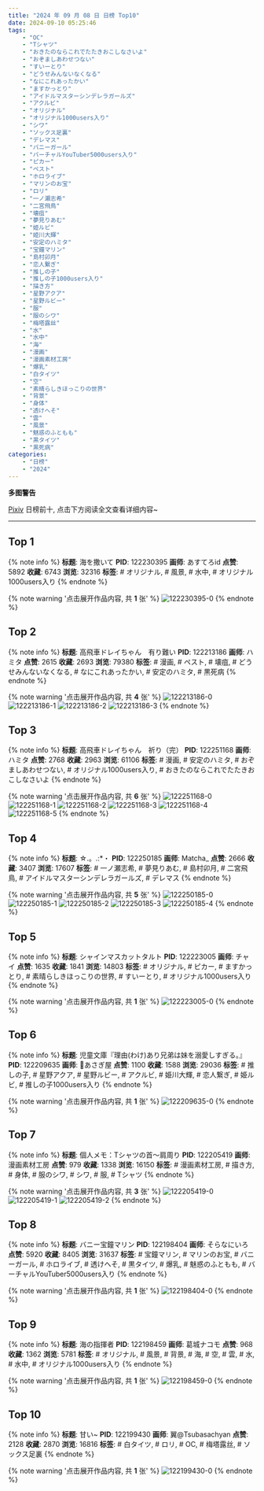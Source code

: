 ```yaml
---
title: "2024 年 09 月 08 日 日榜 Top10"
date: 2024-09-10 05:25:46
tags:
    - "OC"
    - "Tシャツ"
    - "おきたのならこれでたたきおこしなさいよ"
    - "おぞましあわせつない"
    - "すいーとり"
    - "どうせみんないなくなる"
    - "なにこれあったかい"
    - "ますかっとり"
    - "アイドルマスターシンデレラガールズ"
    - "アクルビ"
    - "オリジナル"
    - "オリジナル1000users入り"
    - "シワ"
    - "ソックス足裏"
    - "デレマス"
    - "バニーガール"
    - "バーチャルYouTuber5000users入り"
    - "ピカー"
    - "ペスト"
    - "ホロライブ"
    - "マリンのお宝"
    - "ロリ"
    - "一ノ瀬志希"
    - "二宮飛鳥"
    - "壊疽"
    - "夢見りあむ"
    - "姫ルビ"
    - "姫川大輝"
    - "安定のハミタ"
    - "宝鐘マリン"
    - "島村卯月"
    - "恋人繋ぎ"
    - "推しの子"
    - "推しの子1000users入り"
    - "描き方"
    - "星野アクア"
    - "星野ルビー"
    - "服"
    - "服のシワ"
    - "梅塔露丝"
    - "水"
    - "水中"
    - "海"
    - "漫画"
    - "漫画素材工房"
    - "爆乳"
    - "白タイツ"
    - "空"
    - "素晴らしきほっこりの世界"
    - "背景"
    - "身体"
    - "透けへそ"
    - "雲"
    - "風景"
    - "魅惑のふともも"
    - "黒タイツ"
    - "黒死病"
categories:
    - "日榜"
    - "2024"
---
```


<i class="fa fa-triangle-exclamation"></i>**多图警告**<i class="fa fa-triangle-exclamation"></i>

[Pixiv](https://www.pixiv.net/) 日榜前十, 点击下方阅读全文查看详细内容~

<!-- more -->

---

## Top 1

{% note info %}
**标题**: 海を撒いて
**PID**: 122230395 **画师**: あすてろid
**点赞**: 5892 **收藏**: 6743 **浏览**: 32316
**标签**: # オリジナル, # 風景, # 水中, # オリジナル1000users入り
{% endnote %}

{% note warning '点击展开作品内容, 共 **1** 张' %}
![122230395-0](https://i.pixiv.re/img-original/img/2024/09/08/00/00/21/122230395_p0.png)
{% endnote %}

## Top 2

{% note info %}
**标题**: 高飛車ドレイちゃん　有り難い
**PID**: 122213186 **画师**: ハミタ
**点赞**: 2615 **收藏**: 2693 **浏览**: 79380
**标签**: # 漫画, # ペスト, # 壊疽, # どうせみんないなくなる, # なにこれあったかい, # 安定のハミタ, # 黒死病
{% endnote %}

{% note warning '点击展开作品内容, 共 **4** 张' %}
![122213186-0](https://i.pixiv.re/img-original/img/2024/09/07/13/50/18/122213186_p0.png)
![122213186-1](https://i.pixiv.re/img-original/img/2024/09/07/13/50/18/122213186_p1.png)
![122213186-2](https://i.pixiv.re/img-original/img/2024/09/07/13/50/18/122213186_p2.png)
![122213186-3](https://i.pixiv.re/img-original/img/2024/09/07/13/50/18/122213186_p3.png)
{% endnote %}

## Top 3

{% note info %}
**标题**: 高飛車ドレイちゃん　祈り（完）
**PID**: 122251168 **画师**: ハミタ
**点赞**: 2768 **收藏**: 2963 **浏览**: 61106
**标签**: # 漫画, # 安定のハミタ, # おぞましあわせつない, # オリジナル1000users入り, # おきたのならこれでたたきおこしなさいよ
{% endnote %}

{% note warning '点击展开作品内容, 共 **6** 张' %}
![122251168-0](https://i.pixiv.re/img-original/img/2024/09/08/17/22/57/122251168_p0.png)
![122251168-1](https://i.pixiv.re/img-original/img/2024/09/08/17/22/57/122251168_p1.png)
![122251168-2](https://i.pixiv.re/img-original/img/2024/09/08/17/22/57/122251168_p2.png)
![122251168-3](https://i.pixiv.re/img-original/img/2024/09/08/17/22/57/122251168_p3.png)
![122251168-4](https://i.pixiv.re/img-original/img/2024/09/08/17/22/57/122251168_p4.png)
![122251168-5](https://i.pixiv.re/img-original/img/2024/09/08/17/22/57/122251168_p5.png)
{% endnote %}

## Top 4

{% note info %}
**标题**: ☆.。.:*・
**PID**: 122250185 **画师**: Matcha_
**点赞**: 2666 **收藏**: 3407 **浏览**: 17607
**标签**: # 一ノ瀬志希, # 夢見りあむ, # 島村卯月, # 二宮飛鳥, # アイドルマスターシンデレラガールズ, # デレマス
{% endnote %}

{% note warning '点击展开作品内容, 共 **5** 张' %}
![122250185-0](https://i.pixiv.re/img-original/img/2024/09/08/16/47/07/122250185_p0.jpg)
![122250185-1](https://i.pixiv.re/img-original/img/2024/09/08/16/47/07/122250185_p1.jpg)
![122250185-2](https://i.pixiv.re/img-original/img/2024/09/08/16/47/07/122250185_p2.jpg)
![122250185-3](https://i.pixiv.re/img-original/img/2024/09/08/16/47/07/122250185_p3.jpg)
![122250185-4](https://i.pixiv.re/img-original/img/2024/09/08/16/47/07/122250185_p4.jpg)
{% endnote %}

## Top 5

{% note info %}
**标题**: シャインマスカットタルト
**PID**: 122223005 **画师**: チャイ
**点赞**: 1635 **收藏**: 1841 **浏览**: 14803
**标签**: # オリジナル, # ピカー, # ますかっとり, # 素晴らしきほっこりの世界, # すいーとり, # オリジナル1000users入り
{% endnote %}

{% note warning '点击展开作品内容, 共 **1** 张' %}
![122223005-0](https://i.pixiv.re/img-original/img/2024/09/07/20/30/02/122223005_p0.png)
{% endnote %}

## Top 6

{% note info %}
**标题**: 児童文庫『理由(わけ)あり兄弟は妹を溺愛しすぎる。』
**PID**: 122209635 **画师**: 🍼あさぎ屋
**点赞**: 1100 **收藏**: 1588 **浏览**: 29036
**标签**: # 推しの子, # 星野アクア, # 星野ルビー, # アクルビ, # 姫川大輝, # 恋人繋ぎ, # 姫ルビ, # 推しの子1000users入り
{% endnote %}

{% note warning '点击展开作品内容, 共 **1** 张' %}
![122209635-0](https://i.pixiv.re/img-original/img/2024/09/07/10/44/07/122209635_p0.jpg)
{% endnote %}

## Top 7

{% note info %}
**标题**: 個人メモ：Tシャツの首～肩周り
**PID**: 122205419 **画师**: 漫画素材工房
**点赞**: 979 **收藏**: 1338 **浏览**: 16150
**标签**: # 漫画素材工房, # 描き方, # 身体, # 服のシワ, # シワ, # 服, # Tシャツ
{% endnote %}

{% note warning '点击展开作品内容, 共 **3** 张' %}
![122205419-0](https://i.pixiv.re/img-original/img/2024/09/07/06/00/07/122205419_p0.jpg)
![122205419-1](https://i.pixiv.re/img-original/img/2024/09/07/06/00/07/122205419_p1.jpg)
![122205419-2](https://i.pixiv.re/img-original/img/2024/09/07/06/00/07/122205419_p2.jpg)
{% endnote %}

## Top 8

{% note info %}
**标题**: バニー宝鐘マリン
**PID**: 122198404 **画师**: そらなにいろ
**点赞**: 5920 **收藏**: 8405 **浏览**: 31637
**标签**: # 宝鐘マリン, # マリンのお宝, # バニーガール, # ホロライブ, # 透けへそ, # 黒タイツ, # 爆乳, # 魅惑のふともも, # バーチャルYouTuber5000users入り
{% endnote %}

{% note warning '点击展开作品内容, 共 **1** 张' %}
![122198404-0](https://i.pixiv.re/img-original/img/2024/09/07/00/00/35/122198404_p0.png)
{% endnote %}

## Top 9

{% note info %}
**标题**: 海の指揮者
**PID**: 122198459 **画师**: 葛城ナコモ
**点赞**: 968 **收藏**: 1362 **浏览**: 5781
**标签**: # オリジナル, # 風景, # 背景, # 海, # 空, # 雲, # 水, # 水中, # オリジナル1000users入り
{% endnote %}

{% note warning '点击展开作品内容, 共 **1** 张' %}
![122198459-0](https://i.pixiv.re/img-original/img/2024/09/07/00/00/52/122198459_p0.jpg)
{% endnote %}

## Top 10

{% note info %}
**标题**: 甘い~
**PID**: 122199430 **画师**: 翼@Tsubasachyan
**点赞**: 2128 **收藏**: 2870 **浏览**: 16816
**标签**: # 白タイツ, # ロリ, # OC, # 梅塔露丝, # ソックス足裏
{% endnote %}

{% note warning '点击展开作品内容, 共 **1** 张' %}
![122199430-0](https://i.pixiv.re/img-original/img/2024/09/07/00/20/17/122199430_p0.png)
{% endnote %}
